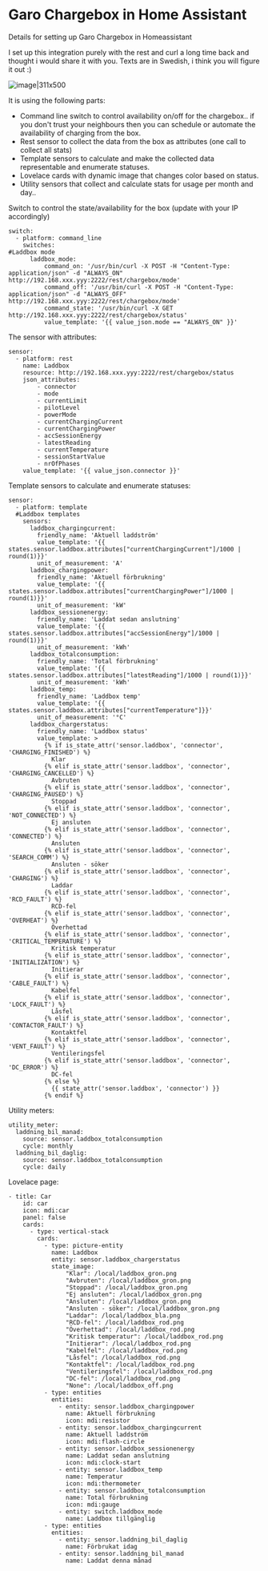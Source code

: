 # Garo Chargebox in Home Assistant
Details for setting up Garo Chargebox in Homeassistant

I set up this integration purely with the rest and curl a long time back and thought i would share it with you.
Texts are in Swedish, i think you will figure it out :)

![image|311x500](content/lovelace-screenshot.png) 

It is using the following parts:

* Command line switch to control availability on/off for the chargebox.. if you don't trust your neighbours then you can schedule or automate the availability of charging from the box.
* Rest sensor to collect the data from the box as attributes (one call to collect all stats)
* Template sensors to calculate and make the collected data representable and enumerate statuses.
* Lovelace cards with dynamic image that changes color based on status.
* Utility sensors that collect and calculate stats for usage per month and day..

Switch to control the state/availability for the box (update with your IP accordingly)
```
switch:
  - platform: command_line
    switches:
#Laddbox mode
      laddbox_mode:
          command_on: '/usr/bin/curl -X POST -H "Content-Type: application/json" -d "ALWAYS_ON" http://192.168.xxx.yyy:2222/rest/chargebox/mode'
          command_off: '/usr/bin/curl -X POST -H "Content-Type: application/json" -d "ALWAYS_OFF" http://192.168.xxx.yyy:2222/rest/chargebox/mode'
          command_state: '/usr/bin/curl -X GET http://192.168.xxx.yyy:2222/rest/chargebox/status'
          value_template: '{{ value_json.mode == "ALWAYS_ON" }}'
```

The sensor with attributes:

```
sensor:
  - platform: rest
    name: Laddbox
    resource: http://192.168.xxx.yyy:2222/rest/chargebox/status
    json_attributes:
        - connector
        - mode
        - currentLimit
        - pilotLevel
        - powerMode
        - currentChargingCurrent
        - currentChargingPower
        - accSessionEnergy
        - latestReading
        - currentTemperature
        - sessionStartValue
        - nrOfPhases
    value_template: '{{ value_json.connector }}'
```

Template sensors to calculate and enumerate statuses:
```
sensor:
  - platform: template
  #Laddbox templates
    sensors:
      laddbox_chargingcurrent:
        friendly_name: 'Aktuell laddström'
        value_template: '{{ states.sensor.laddbox.attributes["currentChargingCurrent"]/1000 | round(1)}}'
        unit_of_measurement: 'A'
      laddbox_chargingpower:
        friendly_name: 'Aktuell förbrukning'
        value_template: '{{ states.sensor.laddbox.attributes["currentChargingPower"]/1000 | round(1)}}'
        unit_of_measurement: 'kW'
      laddbox_sessionenergy:
        friendly_name: 'Laddat sedan anslutning'
        value_template: '{{ states.sensor.laddbox.attributes["accSessionEnergy"]/1000 | round(1)}}'
        unit_of_measurement: 'kWh'
      laddbox_totalconsumption:
        friendly_name: 'Total förbrukning'
        value_template: '{{ states.sensor.laddbox.attributes["latestReading"]/1000 | round(1)}}'
        unit_of_measurement: 'kWh'
      laddbox_temp:
        friendly_name: 'Laddbox temp'
        value_template: '{{ states.sensor.laddbox.attributes["currentTemperature"]}}'
        unit_of_measurement: '°C'
      laddbox_chargerstatus:
        friendly_name: 'Laddbox status'
        value_template: >
          {% if is_state_attr('sensor.laddbox', 'connector', 'CHARGING_FINISHED') %}
            Klar
          {% elif is_state_attr('sensor.laddbox', 'connector', 'CHARGING_CANCELLED') %}
            Avbruten
          {% elif is_state_attr('sensor.laddbox', 'connector', 'CHARGING_PAUSED') %}
            Stoppad
          {% elif is_state_attr('sensor.laddbox', 'connector', 'NOT_CONNECTED') %}
            Ej ansluten
          {% elif is_state_attr('sensor.laddbox', 'connector', 'CONNECTED') %}
            Ansluten
          {% elif is_state_attr('sensor.laddbox', 'connector', 'SEARCH_COMM') %}
            Ansluten - söker
          {% elif is_state_attr('sensor.laddbox', 'connector', 'CHARGING') %}
            Laddar
          {% elif is_state_attr('sensor.laddbox', 'connector', 'RCD_FAULT') %}
            RCD-fel
          {% elif is_state_attr('sensor.laddbox', 'connector', 'OVERHEAT') %}
            Överhettad
          {% elif is_state_attr('sensor.laddbox', 'connector', 'CRITICAL_TEMPERATURE') %}
            Kritisk temperatur
          {% elif is_state_attr('sensor.laddbox', 'connector', 'INITIALIZATION') %}
            Initierar
          {% elif is_state_attr('sensor.laddbox', 'connector', 'CABLE_FAULT') %}
            Kabelfel
          {% elif is_state_attr('sensor.laddbox', 'connector', 'LOCK_FAULT') %}
            Låsfel
          {% elif is_state_attr('sensor.laddbox', 'connector', 'CONTACTOR_FAULT') %}
            Kontaktfel
          {% elif is_state_attr('sensor.laddbox', 'connector', 'VENT_FAULT') %}
            Ventileringsfel
          {% elif is_state_attr('sensor.laddbox', 'connector', 'DC_ERROR') %}
            DC-fel
          {% else %}
            {{ state_attr('sensor.laddbox', 'connector') }}
          {% endif %}
```

Utility meters:
```
utility_meter:
  laddning_bil_manad:
    source: sensor.laddbox_totalconsumption
    cycle: monthly
  laddning_bil_daglig:
    source: sensor.laddbox_totalconsumption
    cycle: daily
```

Lovelace page:

```
- title: Car
    id: car
    icon: mdi:car
    panel: false
    cards:
      - type: vertical-stack
        cards:
          - type: picture-entity
            name: Laddbox
            entity: sensor.laddbox_chargerstatus
            state_image:
                "Klar": /local/laddbox_gron.png
                "Avbruten": /local/laddbox_gron.png
                "Stoppad": /local/laddbox_gron.png
                "Ej ansluten": /local/laddbox_gron.png
                "Ansluten": /local/laddbox_gron.png
                "Ansluten - söker": /local/laddbox_gron.png
                "Laddar": /local/laddbox_bla.png
                "RCD-fel": /local/laddbox_rod.png
                "Överhettad": /local/laddbox_rod.png
                "Kritisk temperatur": /local/laddbox_rod.png
                "Initierar": /local/laddbox_rod.png
                "Kabelfel": /local/laddbox_rod.png
                "Låsfel": /local/laddbox_rod.png
                "Kontaktfel": /local/laddbox_rod.png
                "Ventileringsfel": /local/laddbox_rod.png
                "DC-fel": /local/laddbox_rod.png
                "None": /local/laddbox_off.png
          - type: entities
            entities:
              - entity: sensor.laddbox_chargingpower
                name: Aktuell förbrukning
                icon: mdi:resistor
              - entity: sensor.laddbox_chargingcurrent
                name: Aktuell laddström
                icon: mdi:flash-circle
              - entity: sensor.laddbox_sessionenergy
                name: Laddat sedan anslutning
                icon: mdi:clock-start
              - entity: sensor.laddbox_temp
                name: Temperatur
                icon: mdi:thermometer
              - entity: sensor.laddbox_totalconsumption
                name: Total förbrukning
                icon: mdi:gauge
              - entity: switch.laddbox_mode
                name: Laddbox tillgänglig
          - type: entities
            entities:
              - entity: sensor.laddning_bil_daglig
                name: Förbrukat idag
              - entity: sensor.laddning_bil_manad
                name: Laddat denna månad
```
